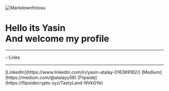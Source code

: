 ![Markdownfotosu](https://support.musicgateway.com/wp-content/uploads/2021/10/synthwave-picture.jpg)
<br>
<h1>Hello its Yasin
<br>
And welcome my profile</h1>
<hr>
✅Links
<hr>
[LinkedIn](https://www.linkedin.com/in/yasin-atalay-016369162/)   [Medium](https://medium.com/@atalayy56)    [Flipside](https://flipsidecrypto.xyz/TastyLand-NVkGYe)
